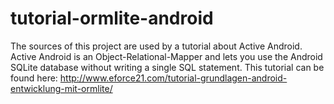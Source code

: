 # tutorial-ormlite-android

The sources of this project are used by a tutorial about Active Android. Active Android is an Object-Relational-Mapper and lets you use the Android SQLite database without writing a single SQL statement. 
This tutorial can be found here:
http://www.eforce21.com/tutorial-grundlagen-android-entwicklung-mit-ormlite/
